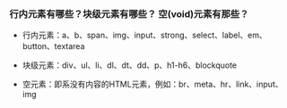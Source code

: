 

###  行内元素有哪些？块级元素有哪些？ 空(void)元素有那些？

- 行内元素：a、b、span、img、input、strong、select、label、em、button、textarea

- 块级元素：div、ul、li、dl、dt、dd、p、h1-h6、blockquote

- 空元素：即系没有内容的HTML元素，例如：br、meta、hr、link、input、img